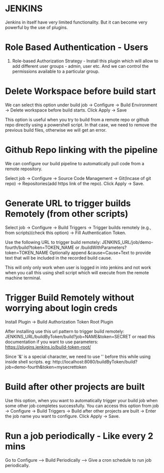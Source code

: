 # JENKINS

Jenkins in itself have very limited functionality. But it can become very powerful by the use of plugins.

# Role Based Authentication - Users

1. Role-based Authorization Strategy - Install this plugin which will allow to add different user groups - admin, user etc. And we can control the permissions available to a particular group.

# Delete Workspace before build start

We can select this option under build job -> Configure -> Build Environment -> Delete workspace before build starts. Click Apply -> Save

This option is useful when you try to build from a remote repo or github repo directly using a powershell script. In that case, we need to remove the previous build files, otherwise we will get an error.

# Github Repo linking with the pipeline

We can configure our build pipeline to automatically pull code from a remote repository.

Select job -> Configure -> Source Code Management -> Git(Incase of git repo) -> Repositories(add https link of the repo). Click Apply -> Save.

# Generate URL to trigger builds Remotely (from other scripts)

Select job -> Configure -> Build Triggers -> Trigger builds remotely (e.g., from scripts)(check this option) -> Fill Authentication Token.

Use the following URL to trigger build remotely: JENKINS_URL/job/demo-fourth/build?token=TOKEN_NAME or /buildWithParameters?token=TOKEN_NAME
Optionally append &cause=Cause+Text to provide text that will be included in the recorded build cause.

This will only only work when user is logged in into jenkins and not work when you call this using shell script which will execute from the remote machine terminal.

# Trigger Build Remotely without worrying about login creds

Install Plugin -> Build Authorization Token Root Plugin

After installing use this url pattern to trigger build remotely:
JENKINS_URL/buildByToken/build?job=NAME&token=SECRET or
read this documentation if you want to use parameters: https://plugins.jenkins.io/build-token-root/

Since '&' is a special character, we need to use '\' before this while using inside shell scripts.
eg: http://localhost:8080/buildByToken/build?job=demo-fourth\&token=mysecrettoken

# Build after other projects are built

Use this option, when you want to automatically trigger your build job when some other job completes successfully. You can access this option from job -> Configure -> Build Triggers -> Build after other projects are built -> Enter the job name you want to configure. Click Apply -> Save.

# Run a job periodically - Like every 2 mins

Go to Configure --> Build Periodically --> Give a cron schedule to run job periodically.
